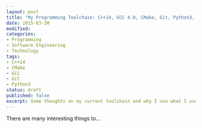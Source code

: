 ```yaml
---
layout: post
title: "My Programming Toolchain: C++14, GCC 4.9, CMake, Git, Python3, Vim, Ubuntu"
date: 2015-03-30
modified:
categories:
- Programming
- Software Engineering
- Technology
tags:
- C++14
- CMake
- GCC
- Git
- Python3
status: draft
published: false
excerpt: Some thoughts on my current toolchain and why I use what I use.
---
```


There are many interesting things to...
